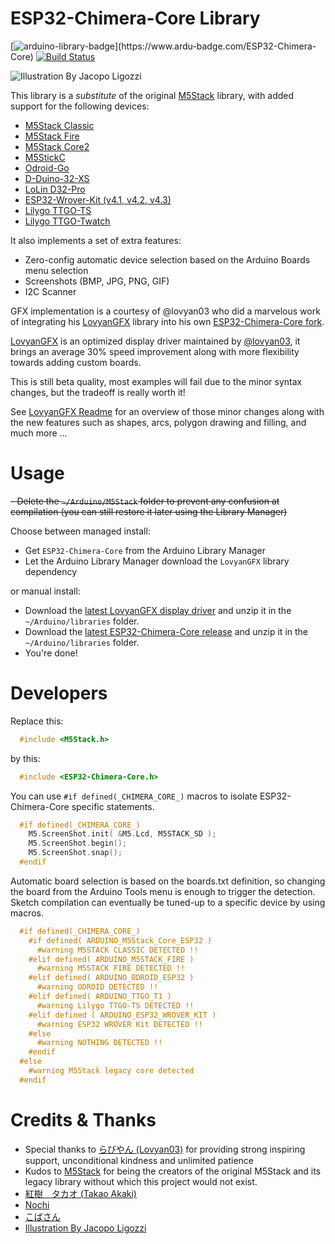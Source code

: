 # ESP32-Chimera-Core Library

[![arduino-library-badge](https://www.ardu-badge.com/badge/ESP32-Chimera-Core.svg?)](https://www.ardu-badge.com/ESP32-Chimera-Core)
[![Build Status](https://travis-ci.com/tobozo/ESP32-Chimera-Core.svg?branch=master)](https://travis-ci.com/github/tobozo/ESP32-Chimera-Core)

![Illustration By Jacopo Ligozzi](https://user-images.githubusercontent.com/1893754/71980273-ed9bb100-321f-11ea-8982-49702af29c9f.png)


This library is a *substitute* of the original [M5Stack](https://github.com/m5stack/M5Stack/) library, with added support for the following devices:

  - [M5Stack Classic](https://m5stack.com/products/basic-core-iot-development-kit)
  - [M5Stack Fire](https://m5stack.com/collections/m5-core/products/fire-iot-development-kit)
  - [M5Stack Core2](https://m5stack.com/products/m5stack-core2-esp32-iot-development-kit)
  - [M5StickC](https://m5stack.com/collections/m5-core/products/stick-c)
  - [Odroid-Go](https://www.hardkernel.com/shop/odroid-go/)
  - [D-Duino-32-XS](https://www.tindie.com/products/lspoplove/dstike-d-duino-32-xs/)
  - [LoLin D32-Pro](https://www.aliexpress.com/item/32883116057.html)
  - [ESP32-Wrover-Kit (v4.1, v4.2, v4.3)](https://www.sparkfun.com/products/14917)
  - [Lilygo TTGO-TS](https://www.banggood.com/LILYGO-TTGO-TS-ESP32-1_44-Inch-TFT-MicroSD-Card-Slot-Speakers-bluetooth-Wifi-Module-p-1273383.html)
  - [Lilygo TTGO-Twatch](http://www.lilygo.cn/prod_view.aspx?TypeId=50053&Id=1290)



It also implements a set of extra features:

  - Zero-config automatic device selection based on the Arduino Boards menu selection
  - Screenshots (BMP, JPG, PNG, GIF)
  - I2C Scanner


GFX implementation is a courtesy of @lovyan03 who did a marvelous work of integrating his
[LovyanGFX](https://github.com/lovyan03/LovyanGFX) library into his own [ESP32-Chimera-Core fork](https://github.com/lovyan03/ESP32-Chimera-Core).

[LovyanGFX](https://github.com/lovyan03/LovyanGFX) is an optimized display driver maintained by [@lovyan03](https://github.com/lovyan03/),
it brings an average 30% speed improvement along with more flexibility towards adding custom boards.

This is still beta quality, most examples will fail due to the minor syntax changes, but the tradeoff is really worth it!

See [LovyanGFX Readme](https://github.com/lovyan03/LovyanGFX/blob/master/README.md) for an overview of those minor changes
along with the new features such as shapes, arcs, polygon drawing and filling, and much more ...


# Usage

  ~~- Delete the `~/Arduino/M5Stack` folder to prevent any confusion at compilation (you can still restore it later using the Library Manager)~~


Choose between managed install:

  - Get `ESP32-Chimera-Core` from the Arduino Library Manager
  - Let the Arduino Library Manager download the `LovyanGFX` library dependency

or manual install:

  - Download the [latest LovyanGFX display driver](https://github.com/lovyan03/LovyanGFX/releases) and unzip it in the `~/Arduino/libraries` folder.
  - Download the [latest ESP32-Chimera-Core release](https://github.com/tobozo/ESP32-Chimera-Core/releases) and unzip it in the `~/Arduino/libraries` folder.
  - You're done!

# Developers

Replace this:

  ```C
    #include <M5Stack.h>
  ```

by this:

  ```C
    #include <ESP32-Chimera-Core.h>
  ```

You can use `#if defined(_CHIMERA_CORE_)` macros to isolate ESP32-Chimera-Core specific statements.

  ```C
    #if defined(_CHIMERA_CORE_)
      M5.ScreenShot.init( &M5.Lcd, M5STACK_SD );
      M5.ScreenShot.begin();
      M5.ScreenShot.snap();
    #endif

  ```

Automatic board selection is based on the boards.txt definition, so changing the board from the Arduino Tools menu is enough to trigger the detection.
Sketch compilation can eventually be tuned-up to a specific device by using macros.

  ```C
    #if defined(_CHIMERA_CORE_)
      #if defined( ARDUINO_M5Stack_Core_ESP32 )
        #warning M5STACK CLASSIC DETECTED !!
      #elif defined( ARDUINO_M5STACK_FIRE )
        #warning M5STACK FIRE DETECTED !!
      #elif defined( ARDUINO_ODROID_ESP32 )
        #warning ODROID DETECTED !!
      #elif defined( ARDUINO_TTGO_T1 )
        #warning Lilygo TTGO-TS DETECTED !!
      #elif defined ( ARDUINO_ESP32_WROVER_KIT )
        #warning ESP32 WROVER Kit DETECTED !!
      #else
        #warning NOTHING DETECTED !!
      #endif
    #else
      #warning M5Stack legacy core detected
    #endif
  ```


# Credits & Thanks

  - Special thanks to [らびやん (Lovyan03)](https://github.com/lovyan03) for providing strong inspiring support, unconditional kindness and unlimited patience
  - Kudos to [M5Stack](https://github.com/m5stack) for being the creators of the original M5Stack and its legacy library without which this project would not exist.
  - [紅樹　タカオ (Takao Akaki)](https://github.com/mongonta0716)
  - [Nochi](https://github.com/shikarunochi)
  - [こばさん](https://github.com/wakwak-koba)
  - [Illustration By Jacopo Ligozzi](https://commons.wikimedia.org/w/index.php?curid=53514521)
